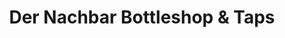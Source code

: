 ---
title: "Der Nachbar Bottleshop & Taps"
url: /durham/der-nachbar-bottleshop-und-taps/
shop: Spirituosen
---